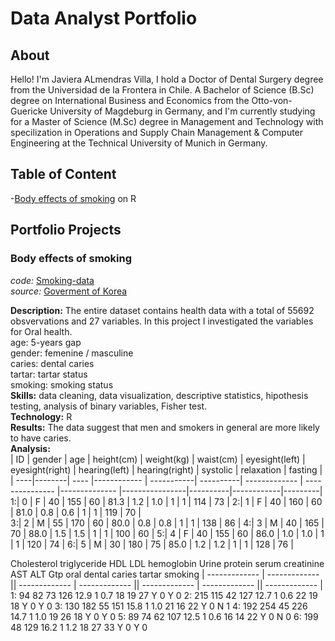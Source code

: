 # Data Analyst Portfolio

## About

Hello! I'm Javiera ALmendras Villa, I hold a Doctor of Dental Surgery degree from the Universidad de la Frontera in Chile. 
A Bachelor of Science (B.Sc) degree on International Business and Economics from the Otto-von-Guericke University of Magdeburg in Germany, and 
I'm currently studying for a Master of Science (M.Sc) degree in Management and Technology with specilization in Operations and Supply Chain Management & 
Computer Engineering at the Technical University of Munich in Germany.

## Table of Content
-[Body effects of smoking](https://github.com/JavieraAlmendrasVilla/Data-Analyst-Portfolio/blob/main/smoking.R) on R
## Portfolio Projects

### Body effects of smoking
*code:* [Smoking-data](https://github.com/JavieraAlmendrasVilla/Data-Analyst-Portfolio/blob/main/smoking.R)<br>
*source:* [Goverment of Korea](https://www.kaggle.com/datasets/kukuroo3/body-signal-of-smoking)<br>

**Description:** The entire dataset contains health data with a total of 55692 obsvervations and 27 variables. In this project I investigated the variables for Oral health.<br>
age: 5-years gap<br>
gender: femenine / masculine<br>
caries: dental caries<br>
tartar: tartar status<br>
smoking: smoking status<br>
**Skills:** data cleaning, data visualization, descriptive statistics, hipothesis testing, analysis of binary variables, Fisher test.<br>
**Technology:** R<br>
**Results:** The data suggest that men and smokers in general are more likely to have caries.<br>
**Analysis:**<br>
  | ID  | gender | age  |  height(cm) | weight(kg) | waist(cm) | eyesight(left) | eyesight(right) | hearing(left) | hearing(right) | systolic | relaxation | fasting | 
  | ----|--------| ---- |------------ | -----------| ----------| -------------  | --------------- |-------------- |----------------|----------|------------|---------|
1:|  0  |    F   |  40  |     155     |     60     |    81.3   |       1.2      |       1.0       |       1       |        1       |    114   |     73     |
2:|  1  |    F   |  40  |     160     |     60     |    81.0   |       0.8      |       0.6       |       1       |        1       |    119   |     70     |        
3:|  2  |    M   |  55  |     170     |     60     |    80.0   |       0.8      |       0.8       |       1       |        1       |    138   |     86     | 
4:|  3  |    M   |  40  |     165     |     70     |    88.0   |       1.5      |       1.5       |       1       |        1       |    100   |     60     |
5:|  4  |    F   |  40  |     155     |     60     |    86.0   |       1.0      |       1.0       |       1       |        1       |    120   |     74     |
6:|  5  |    M   |  30  |     180     |     75     |    85.0   |       1.2      |       1.2       |       1       |        1       |    128   |     76     |               


  Cholesterol  triglyceride HDL LDL hemoglobin Urine protein serum creatinine AST ALT Gtp oral dental caries tartar smoking
   | ------------- | ------------- || ------------- | ------------- || ------------- | ------------- || ------------- | 
1:  94         82   73 126       12.9             1              0.7  18  19  27    Y             0      Y       0
2:  215        115  42 127       12.7             1              0.6  22  19  18    Y             0      Y       0
3:  130        182  55 151       15.8             1              1.0  21  16  22    Y             0      N       1
4:  192        254  45 226       14.7             1              1.0  19  26  18    Y             0      Y       0
5:  89       74  62 107       12.5             1              0.6  16  14  22    Y             0      N       0
6:          199  48 129       16.2             1              1.2  18  27  33    Y             0      Y       0










